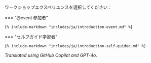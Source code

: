 ワークショップエクスペリエンスを選択してください：

=== "@event 参加者"

    {% include-markdown "includes/ja/introduction-event.md" %}

=== "セルフガイド学習者"

    {% include-markdown "includes/ja/introduction-self-guided.md" %}

*Translated using GitHub Copilot and GPT-4o.*
